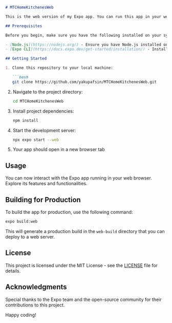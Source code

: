 ```markdown
# MTCHomeKitchenesWeb

This is the web version of my Expo app. You can run this app in your web browser to experience its features. Below are the steps to get it up and running.

## Prerequisites

Before you begin, make sure you have the following installed on your system:

- [Node.js](https://nodejs.org/) - Ensure you have Node.js installed on your machine.
- [Expo CLI](https://docs.expo.dev/get-started/installation/) - Install the Expo CLI globally using npm or yarn.

## Getting Started

1. Clone this repository to your local machine:

   ```bash
   git clone https://github.com/yakupafsin/MTCHomeKitchenesWeb.git
   ```

2. Navigate to the project directory:

   ```bash
   cd MTCHomeKitchenesWeb
   ```

3. Install project dependencies:

   ```bash
   npm install
   ```

4. Start the development server:

   ```bash
   npx expo start --web
   ```

5. Your app should open in a new browser tab

## Usage

You can now interact with the Expo app running in your web browser. Explore its features and functionalities.

## Building for Production

To build the app for production, use the following command:

```bash
expo build:web
```

This will generate a production build in the `web-build` directory that you can deploy to a web server.



## License

This project is licensed under the MIT License - see the [LICENSE](LICENSE) file for details.

## Acknowledgments

Special thanks to the Expo team and the open-source community for their contributions to this project.

Happy coding!
```
